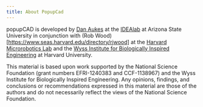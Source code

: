 ```yaml
---
title: About PopupCad
---
```


popupCAD is developed by [Dan Aukes](http://idealab.asu.edu/people) at the [IDEAlab](http://idealab.asu.edu) at Arizona State University in conjunction with (Rob Wood)[https://www.seas.harvard.edu/directory/rjwood] at the [Harvard Microrobotics Lab](http://micro.seas.harvard.edu/) and the [Wyss Institute for Biologically Inspired Engineering](http://wyss.harvard.edu/) at Harvard University.

This material is based upon work supported by the National Science Foundation (grant numbers EFRI-1240383 and CCF-1138967) and the Wyss Institute for Biologically Inspired Engineering. Any opinions, findings, and conclusions or recommendations expressed in this material are those of the authors and do not necessarily reflect the views of the National Science Foundation.
